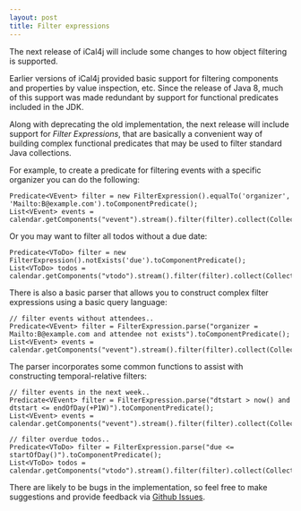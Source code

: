 ```yaml
---
layout: post
title: Filter expressions
---
```

The next release of iCal4j will include some changes to how object filtering is supported.

Earlier versions of iCal4j provided basic support for filtering components and properties by value inspection, etc.
Since the release of Java 8, much of this support was made redundant by support for functional predicates included
in the JDK.

Along with deprecating the old implementation, the next release will include support for *Filter Expressions*, that
are basically a convenient way of building complex functional predicates that may be used to filter standard Java
collections.

For example, to create a predicate for filtering events with a specific organizer you can do the following:

    Predicate<VEvent> filter = new FilterExpression().equalTo('organizer', 'Mailto:B@example.com').toComponentPredicate();
    List<VEvent> events = calendar.getComponents("vevent").stream().filter(filter).collect(Collectors.toList());

Or you may want to filter all todos without a due date:

    Predicate<VToDo> filter = new FilterExpression().notExists('due').toComponentPredicate();
    List<VToDo> todos = calendar.getComponents("vtodo").stream().filter(filter).collect(Collectors.toList());

There is also a basic parser that allows you to construct complex filter expressions using a basic query language:

    // filter events without attendees..
    Predicate<VEvent> filter = FilterExpression.parse("organizer = Mailto:B@example.com and attendee not exists").toComponentPredicate();
    List<VEvent> events = calendar.getComponents("vevent").stream().filter(filter).collect(Collectors.toList());

The parser incorporates some common functions to assist with constructing temporal-relative filters:

    // filter events in the next week..
    Predicate<VEvent> filter = FilterExpression.parse("dtstart > now() and dtstart <= endOfDay(+P1W)").toComponentPredicate();
    List<VEvent> events = calendar.getComponents("vevent").stream().filter(filter).collect(Collectors.toList());

    // filter overdue todos..
    Predicate<VToDo> filter = FilterExpression.parse("due <= startOfDay()").toComponentPredicate();
    List<VToDo> todos = calendar.getComponents("vtodo").stream().filter(filter).collect(Collectors.toList());

There are likely to be bugs in the implementation, so feel free to make suggestions and provide feedback via
[Github Issues](https://github.com/ical4j/ical4j/issues).
